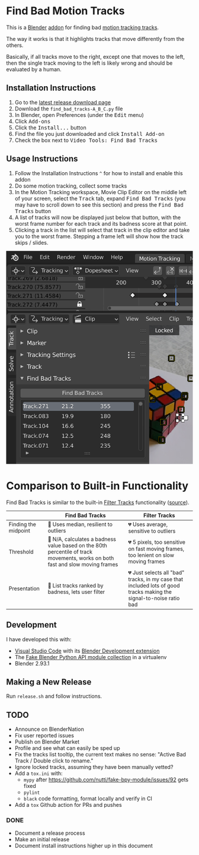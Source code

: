 # Find Bad Motion Tracks

This is a [Blender](https://blender.org)
[addon](https://docs.blender.org/manual/en/latest/editors/preferences/addons.html)
for finding bad [motion tracking
tracks](https://docs.blender.org/manual/en/latest/movie_clip/tracking/clip/editing/track.html).

The way it works is that it highlights tracks that move differently from the
others.

Basically, if all tracks move to the right, except one that moves to the left,
then the single track moving to the left is likely wrong and should be evaluated
by a human.

## Installation Instructions

1. Go to the [latest release download page](https://github.com/walles/find_bad_motion_tracks/releases/latest)
1. Download the `find_bad_tracks-A_B_C.py` file
1. In Blender, open Preferences (under the <kbd>Edit</kbd> menu)
1. Click <kbd>Add-ons</kbd>
1. Click the <kbd>Install...</kbd> button
1. Find the file you just downloaded and click <kbd>Install Add-on</kbd>
1. Check the box next to <kbd>Video Tools: Find Bad Tracks</kbd>

## Usage Instructions

1. Follow the Installation Instructions `^` for how to install and enable this addon
1. Do some motion tracking, collect some tracks
1. In the Motion Tracking workspace, Movie Clip Editor on the middle left of
   your screen, select the <kbd>Track</kbd> tab, expand <kbd>Find Bad Tracks</kbd> (you may have to
   scroll down to see this section) and press the <kbd>Find Bad Tracks</kbd> button
1. A list of tracks will now be displayed just below that button, with the worst
   frame number for each track and its badness score at that point.
1. Clicking a track in the list will select that track in the clip editor and
   take you to the worst frame. Stepping a frame left will show how the track
   skips / slides.

![Example usage](example.png 'Example usage')

# Comparison to Built-in Functionality

Find Bad Tracks is similar to the built-in [Filter
Tracks](https://docs.blender.org/manual/en/latest/movie_clip/tracking/clip/editing/track.html#filter-tracks)
functionality ([source](https://github.com/blender/blender/blob/04c75c5ce7699a1502a7c2212d4aa57166465514/release/scripts/startup/bl_operators/clip.py#L141-L215)).

<!-- Table generated by https://www.tablesgenerator.com/markdown_tables -->

|                      | Find Bad Tracks                                                                                                                          | Filter Tracks                                                                                                                   |
| -------------------- | ---------------------------------------------------------------------------------------------------------------------------------------- | ------------------------------------------------------------------------------------------------------------------------------- |
| Finding the midpoint | :green_heart: Uses median, resilient to outliers                                                                                         | :broken_heart: Uses average, sensitive to outliers                                                                              |
| Threshold            | :green_heart: N/A, calculates a badness value based on the 80th percentile of track movements, works on both fast and slow moving frames | :broken_heart: 5 pixels, too sensitive on fast moving frames, too lenient on slow moving frames                                 |
| Presentation         | :green_heart: List tracks ranked by badness, lets user filter                                                                            | :broken_heart: Just selects all "bad" tracks, in my case that included lots of good tracks making the signal-to-noise ratio bad |

## Development

I have developed this with:

- [Visual Studio Code](https://code.visualstudio.com/) with its [Blender Development
  extension](https://marketplace.visualstudio.com/items?itemName=JacquesLucke.blender-development)
- The [Fake Blender Python API module collection](https://github.com/nutti/fake-bpy-module) in a virtualenv
- Blender 2.93.1

## Making a New Release

Run `release.sh` and follow instructions.

## TODO

- Announce on BlenderNation
- Fix user reported issues
- Publish on Blender Market
- Profile and see what can easily be sped up
- Fix the tracks list tooltip, the current text makes no sense: "Active Bad
  Track / Double click to rename."
- Ignore locked tracks, assuming they have been manually vetted?
- Add a `tox.ini` with:
  - `mypy` after <https://github.com/nutti/fake-bpy-module/issues/92> gets fixed
  - `pylint`
  - `black` code formatting, format locally and verify in CI
- Add a `tox` Github action for PRs and pushes

### DONE

- Document a release process
- Make an initial release
- Document install instructions higher up in this document
